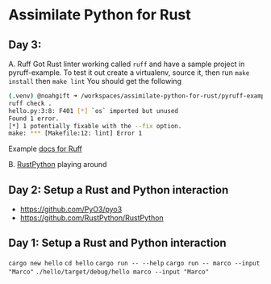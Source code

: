 # Assimilate Python for Rust

## Day 3:


A.  Ruff
Got Rust linter working called `ruff` and have a sample project in pyruff-example.
To test it out create a virtualenv, source it, then run `make install` then `make lint`
You should get the following

```bash
(.venv) @noahgift ➜ /workspaces/assimilate-python-for-rust/pyruff-example (main) $ make lint
ruff check . 
hello.py:3:8: F401 [*] `os` imported but unused
Found 1 error.
[*] 1 potentially fixable with the --fix option.
make: *** [Makefile:12: lint] Error 1
```

Example [docs for Ruff](https://beta.ruff.rs/docs/usage/)

B. [RustPython](https://github.com/RustPython/RustPython) playing around



## Day 2:  Setup a Rust and Python interaction

* https://github.com/PyO3/pyo3
* https://github.com/RustPython/RustPython


## Day 1:  Setup a Rust and Python interaction

`cargo new hello`
`cd hello`
`cargo run -- --help`
`cargo run -- marco --input "Marco"`
`./hello/target/debug/hello marco --input "Marco"`